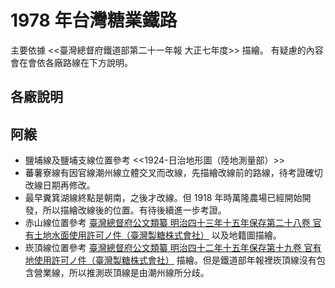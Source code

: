 # 1978 年台灣糖業鐵路

主要依據 <<臺灣總督府鐵道部第二十一年報 大正七年度>> 描繪。
有疑慮的內容會在會依各廠路線在下方說明。

## 各廠說明
## 阿緱
* 鹽埔線及鹽埔支線位置參考 <<1924-日治地形圖（陸地測量部）>>
* 蕃薯寮線有因官線潮州線立體交叉而改線，先描繪改線前的路線，待考證確切改線日期再修改。
* 最早糞箕湖線終點是朝南，之後才改線。但 1918 年時萬隆農場已經開始開發，所以描繪改線後的位置。有待後續進一步考證。
* 赤山線位置參考 [臺灣總督府公文類纂 明治四十三年十五年保存第二十八卷 官有土地水面使用許可ノ件（臺灣製糖株式會社）](http://ds3.th.gov.tw/ds3/app000/list3.php?ID1=00005289004) 以及地籍圖描繪。
* 崁頂線位置參考 [臺灣總督府公文類纂 明治四十二年十五年保存第十九卷 官有地使用許可ノ件（臺灣製糖株式會社）](http://ds3.th.gov.tw/ds3/app000/list3.php?ID1=00005176007) 描繪。但是鐵道部年報裡崁頂線沒有包含營業線，所以推測崁頂線是由潮州線所分歧。
